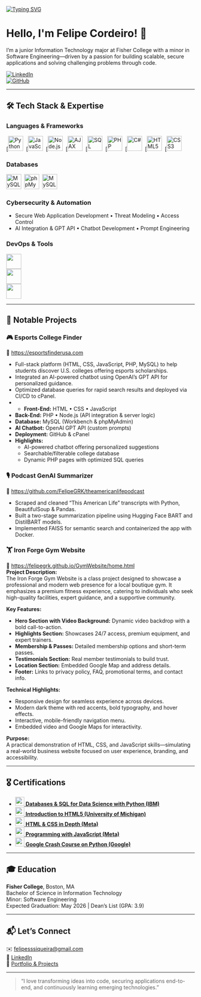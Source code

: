 [![Typing SVG](https://readme-typing-svg.demolab.com?font=Fira+Code&pause=1000&color=62F724&width=435&lines=Aspiring+Software+Engineer)](https://git.io/typing-svg)

# Hello, I'm Felipe Cordeiro! 🚀

I’m a junior Information Technology major at Fisher College with a minor in Software Engineering—driven by a passion for building scalable, secure applications and solving challenging problems through code.

[![LinkedIn](https://img.shields.io/badge/LinkedIn-%230077B5.svg?&style=flat-square&logo=linkedin&logoColor=white)](https://www.linkedin.com/in/felipe-siqueira-0bbb6a169/)  
[![GitHub](https://img.shields.io/badge/GitHub-%23121011.svg?&style=flat-square&logo=github&logoColor=white)](https://github.com/FelipeGRK)

---

## 🛠 Tech Stack & Expertise

### **Languages & Frameworks**  
[<img src="https://www.vectorlogo.zone/logos/python/python-official.svg" alt="Python" height="40"/> 
[<img src="https://www.vectorlogo.zone/logos/javascript/javascript-icon.svg" alt="JavaScript" height="40"/> 
[<img src="https://www.vectorlogo.zone/logos/nodejs/nodejs-icon.svg" alt="Node.js" height="40"/> 
[<img src="https://upload.wikimedia.org/wikipedia/commons/a/a1/AJAX_logo_by_gengns.svg" alt="AJAX" height="40"/> 
[<img src="https://uxwing.com/wp-content/themes/uxwing/download/file-and-folder-type/sql-icon.svg" alt="SQL" height="40"/> 
[<img src="https://upload.wikimedia.org/wikipedia/commons/2/27/PHP-logo.svg" alt="PHP" height="40"/> 
[<img src="https://upload.wikimedia.org/wikipedia/commons/b/bd/Logo_C_sharp.svg" alt="C#" height="40"/> 
[<img src="https://upload.wikimedia.org/wikipedia/commons/3/38/HTML5_Badge.svg" alt="HTML5" height="40"/> 
[<img src="https://upload.wikimedia.org/wikipedia/commons/6/62/CSS3_logo.svg" alt="CSS3" height="40"/>


### **Databases**
<img src="https://upload.wikimedia.org/wikipedia/commons/0/0a/MySQL_textlogo.svg" alt="MySQL" height="40"/> 
<img src="https://upload.wikimedia.org/wikipedia/commons/4/4f/PhpMyAdmin_logo.svg" alt="phpMyAdmin" height="40"/> 
<img src="https://upload.wikimedia.org/wikipedia/commons/0/0a/MySQL_textlogo.svg" alt="MySQL Workbench" height="40"/>

### **Cybersecurity & Automation**  
- Secure Web Application Development • Threat Modeling • Access Control  
- AI Integration & GPT API • Chatbot Development • Prompt Engineering  

### **DevOps & Tools**
[<img src="https://upload.wikimedia.org/wikipedia/commons/3/3c/Docker_logo.svg" height="40">](https://www.docker.com/)  
[<img src="https://upload.wikimedia.org/wikipedia/commons/1/18/GitHub_Logo.png" height="40">](https://github.com/)  
[<img src="https://upload.wikimedia.org/wikipedia/commons/0/08/Cisco_logo_blue_2016.svg" height="40">](https://www.cisco.com/)  

---

## 🚀 Notable Projects

### 🎮 Esports College Finder
🔗 https://esportsfinderusa.com  
- Full-stack platform (HTML, CSS, JavaScript, PHP, MySQL) to help students discover U.S. colleges offering esports scholarships.  
- Integrated an AI-powered chatbot using OpenAI’s GPT API for personalized guidance.  
- Optimized database queries for rapid search results and deployed via CI/CD to cPanel.
- - **Front-End:** HTML • CSS • JavaScript  
- **Back-End:** PHP • Node.js (API integration & server logic)  
- **Database:** MySQL (Workbench & phpMyAdmin)  
- **AI Chatbot:** OpenAI GPT API (custom prompts)  
- **Deployment:** GitHub & cPanel  
- **Highlights:**  
  - AI-powered chatbot offering personalized suggestions  
  - Searchable/filterable college database  
  - Dynamic PHP pages with optimized SQL queries 

### 🎙️ Podcast GenAI Summarizer
🔗 https://github.com/FelipeGRK/theamericanlifepodcast  
- Scraped and cleaned “This American Life” transcripts with Python, BeautifulSoup & Pandas.  
- Built a two-stage summarization pipeline using Hugging Face BART and DistilBART models.  
- Implemented FAISS for semantic search and containerized the app with Docker.

### 🏋️ Iron Forge Gym Website
🔗 https://felipegrk.github.io/GymWebsite/home.html  
**Project Description:**  
The Iron Forge Gym Website is a class project designed to showcase a professional and modern web presence for a local boutique gym. It emphasizes a premium fitness experience, catering to individuals who seek high-quality facilities, expert guidance, and a supportive community.  

**Key Features:**  
- **Hero Section with Video Background:** Dynamic video backdrop with a bold call-to-action.  
- **Highlights Section:** Showcases 24/7 access, premium equipment, and expert trainers.  
- **Membership & Passes:** Detailed membership options and short-term passes.  
- **Testimonials Section:** Real member testimonials to build trust.  
- **Location Section:** Embedded Google Map and address details.  
- **Footer:** Links to privacy policy, FAQ, promotional terms, and contact info.

**Technical Highlights:**  
- Responsive design for seamless experience across devices.  
- Modern dark theme with red accents, bold typography, and hover effects.  
- Interactive, mobile-friendly navigation menu.  
- Embedded video and Google Maps for interactivity.

**Purpose:**  
A practical demonstration of HTML, CSS, and JavaScript skills—simulating a real-world business website focused on user experience, branding, and accessibility.

---

## 🎖 Certifications

- [<img src="https://upload.wikimedia.org/wikipedia/commons/5/51/IBM_logo.svg" height="24"> **Databases & SQL for Data Science with Python (IBM)**](https://www.coursera.org/account/accomplishments/verify/DFMPM5NYEM0S)  
- [<img src="https://upload.wikimedia.org/wikipedia/commons/8/87/University_of_Michigan_logo.svg" height="24"> **Introduction to HTML5 (University of Michigan)**](https://www.coursera.org/account/accomplishments/certificate/S2OPNFA1JCNU)  
- [<img src="https://upload.wikimedia.org/wikipedia/commons/0/05/Meta_Platforms_Inc._logo.svg" height="24"> **HTML & CSS in Depth (Meta)**](https://www.coursera.org/account/accomplishments/verify/01WW0TTVEK35)  
- [<img src="https://upload.wikimedia.org/wikipedia/commons/0/05/Meta_Platforms_Inc._logo.svg" height="24"> **Programming with JavaScript (Meta)**](https://www.coursera.org/account/accomplishments/verify/GBPMZR9901NI)  
- [<img src="https://upload.wikimedia.org/wikipedia/commons/2/2f/Google_2015_logo.svg" height="24"> **Google Crash Course on Python (Google)**](https://www.coursera.org/account/accomplishments/verify/AMBNN3KLZL4V)  

---

## 🎓 Education

**Fisher College**, Boston, MA  
Bachelor of Science in Information Technology  
Minor: Software Engineering  
Expected Graduation: May 2026 | Dean’s List (GPA: 3.9)

---


## 📬 Let’s Connect

✉️ felipesssiqueira@gmail.com  
🔗 [LinkedIn](https://www.linkedin.com/in/felipe-siqueira-0bbb6a169/)  
🔗 [Portfolio & Projects](https://esportsfinderusa.com)  

---

> “I love transforming ideas into code, securing applications end-to-end, and continuously learning emerging technologies.”  
